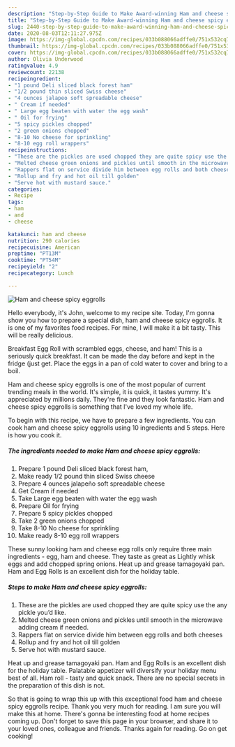 ```yaml
---
description: "Step-by-Step Guide to Make Award-winning Ham and cheese spicy eggrolls"
title: "Step-by-Step Guide to Make Award-winning Ham and cheese spicy eggrolls"
slug: 2440-step-by-step-guide-to-make-award-winning-ham-and-cheese-spicy-eggrolls
date: 2020-08-03T12:11:27.975Z
image: https://img-global.cpcdn.com/recipes/033b088066adffe0/751x532cq70/ham-and-cheese-spicy-eggrolls-recipe-main-photo.jpg
thumbnail: https://img-global.cpcdn.com/recipes/033b088066adffe0/751x532cq70/ham-and-cheese-spicy-eggrolls-recipe-main-photo.jpg
cover: https://img-global.cpcdn.com/recipes/033b088066adffe0/751x532cq70/ham-and-cheese-spicy-eggrolls-recipe-main-photo.jpg
author: Olivia Underwood
ratingvalue: 4.9
reviewcount: 22138
recipeingredient:
- "1 pound Deli sliced black forest ham"
- "1/2 pound thin sliced Swiss cheese"
- "4 ounces jalapeo soft spreadable cheese"
- " Cream if needed"
- " Large egg beaten with water the egg wash"
- " Oil for frying"
- "5 spicy pickles chopped"
- "2 green onions chopped"
- "8-10 No cheese for sprinkling"
- "8-10 egg roll wrappers"
recipeinstructions:
- "These are the pickles are used chopped they are quite spicy use the any pickle you’d like."
- "Melted cheese green onions and pickles until smooth in the microwave adding cream if needed."
- "Rappers flat on service divide him between egg rolls and both cheeses"
- "Rollup and fry and hot oil till golden"
- "Serve hot with mustard sauce."
categories:
- Recipe
tags:
- ham
- and
- cheese

katakunci: ham and cheese 
nutrition: 290 calories
recipecuisine: American
preptime: "PT13M"
cooktime: "PT54M"
recipeyield: "2"
recipecategory: Lunch

---
```



![Ham and cheese spicy eggrolls](https://img-global.cpcdn.com/recipes/033b088066adffe0/751x532cq70/ham-and-cheese-spicy-eggrolls-recipe-main-photo.jpg)

Hello everybody, it's John, welcome to my recipe site. Today, I'm gonna show you how to prepare a special dish, ham and cheese spicy eggrolls. It is one of my favorites food recipes. For mine, I will make it a bit tasty. This will be really delicious.

Breakfast Egg Roll with scrambled eggs, cheese, and ham! This is a seriously quick breakfast. It can be made the day before and kept in the fridge (just get. Place the eggs in a pan of cold water to cover and bring to a boil.

Ham and cheese spicy eggrolls is one of the most popular of current trending meals in the world. It's simple, it is quick, it tastes yummy. It's appreciated by millions daily. They're fine and they look fantastic. Ham and cheese spicy eggrolls is something that I've loved my whole life.


To begin with this recipe, we have to prepare a few ingredients. You can cook ham and cheese spicy eggrolls using 10 ingredients and 5 steps. Here is how you cook it.

<!--inarticleads1-->

##### The ingredients needed to make Ham and cheese spicy eggrolls:

1. Prepare 1 pound Deli sliced black forest ham,
1. Make ready 1/2 pound thin sliced Swiss cheese
1. Prepare 4 ounces jalapeño soft spreadable cheese
1. Get  Cream if needed
1. Take  Large egg beaten with water the egg wash
1. Prepare  Oil for frying
1. Prepare 5 spicy pickles chopped
1. Take 2 green onions chopped
1. Take 8-10 No cheese for sprinkling
1. Make ready 8-10 egg roll wrappers


These sunny looking ham and cheese egg rolls only require three main ingredients - egg, ham and cheese. They taste as great as Lightly whisk eggs and add chopped spring onions. Heat up and grease tamagoyaki pan. Ham and Egg Rolls is an excellent dish for the holiday table. 

<!--inarticleads2-->

##### Steps to make Ham and cheese spicy eggrolls:

1. These are the pickles are used chopped they are quite spicy use the any pickle you’d like.
1. Melted cheese green onions and pickles until smooth in the microwave adding cream if needed.
1. Rappers flat on service divide him between egg rolls and both cheeses
1. Rollup and fry and hot oil till golden
1. Serve hot with mustard sauce.


Heat up and grease tamagoyaki pan. Ham and Egg Rolls is an excellent dish for the holiday table. Palatable appetizer will diversify your holiday menu best of all. Ham roll - tasty and quick snack. There are no special secrets in the preparation of this dish is not. 

So that is going to wrap this up with this exceptional food ham and cheese spicy eggrolls recipe. Thank you very much for reading. I am sure you will make this at home. There's gonna be interesting food at home recipes coming up. Don't forget to save this page in your browser, and share it to your loved ones, colleague and friends. Thanks again for reading. Go on get cooking!
